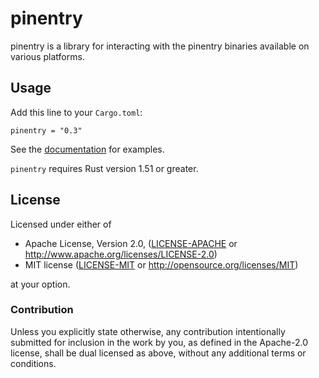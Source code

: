 # pinentry

pinentry is a library for interacting with the pinentry binaries available on
various platforms.

## Usage

Add this line to your `Cargo.toml`:

```
pinentry = "0.3"
```

See the [documentation](https://docs.rs/pinentry) for examples.

`pinentry` requires Rust version 1.51 or greater.

## License

Licensed under either of

 * Apache License, Version 2.0, ([LICENSE-APACHE](LICENSE-APACHE) or
   http://www.apache.org/licenses/LICENSE-2.0)
 * MIT license ([LICENSE-MIT](LICENSE-MIT) or http://opensource.org/licenses/MIT)

at your option.

### Contribution

Unless you explicitly state otherwise, any contribution intentionally
submitted for inclusion in the work by you, as defined in the Apache-2.0
license, shall be dual licensed as above, without any additional terms or
conditions.

